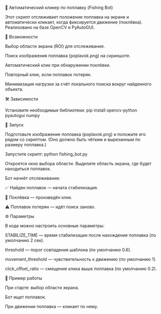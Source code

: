 🎣 Автоматический кликер по поплавку (Fishing Bot)

Этот скрипт отслеживает положение поплавка на экране и автоматически кликает, когда фиксируется движение (поклёвка).
Реализовано на базе OpenCV и PyAutoGUI.

📌 Возможности

Выбор области экрана (ROI) для отслеживания.

Поиск изображения поплавка (poplavok.png) на скриншоте.

Автоматический клик при обнаружении поклёвки.

Повторный клик, если поплавок потерян.

Минимизация нагрузки за счёт локального поиска вокруг найденного объекта.

🛠 Зависимости

Установите необходимые библиотеки:
pip install opencv-python pyautogui numpy

🚀 Запуск

Подготовьте изображение поплавка (poplavok.png) и положите его рядом со скриптом.
(Оно должно быть чётким и вырезанным по размеру поплавка.)

Запустите скрипт:
python fishing_bot.py

Откроется окно выбора области.
Выделите область экрана, где будет находиться поплавок.

Бот начнёт отслеживание:

✅ Найден поплавок — начата стабилизация.

🎣 Поклёвка — произведён клик.

⚠️ Поплавок потерян — идёт поиск заново.

⚙️ Параметры

В коде можно настроить основные параметры:

STABILIZE_TIME — время стабилизации после нахождения поплавка (по умолчанию 2 сек).

threshold — порог совпадения шаблона (по умолчанию 0.6).

movement_threshold — чувствительность к движению (по умолчанию 1).

click_offset_ratio — смещение клика выше поплавка (по умолчанию 0.2).

📸 Пример работы

При старте: выбор области экрана.

Бот ищет поплавок.

При движении поплавка — кликает по нему.
